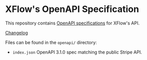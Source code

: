 # XFlow's OpenAPI Specification

This repository contains [OpenAPI specifications][openapi] for XFlow's API.

[Changelog](https://github.com/xflowpay/openapi/releases/)


Files can be found in the `openapi/` directory:

* `index.json` OpenAPI 3.1.0 spec matching the public Stripe API.

[openapi]: https://www.openapis.org/